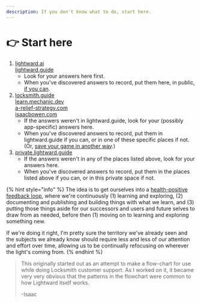 ```yaml
---
description: If you don't know what to do, start here.
---
```


# 👉 Start here

1. [lightward.ai](https://lightward.ai/)\
   [lightward.guide](context.md)
   * Look for your answers here first.
   * When you've discovered answers to record, put them here, in public, [if you can](publishing-erring-public.md).
2. [locksmith.guide](https://www.locksmith.guide/)\
   [learn.mechanic.dev](http://learn.mechanic.dev/)\
   [a-relief-strategy.com](https://app.gitbook.com/o/-MQtpp5Rwkn5U2ehp5j5/s/zku5Sd7NAWejfg0yA9A8/)\
   [isaacbowen.com](https://app.gitbook.com/o/-MQtpp5Rwkn5U2ehp5j5/s/LAkEXZiQJDxsC0OipdSQ/)
   * If the answers weren't in lightward.guide, look for your (possibly app-specific) answers here.
   * When you've discovered answers to record, put them in lightward.guide if you can, or in one of these specific places if not. (Or, [save your game in another way](the-product-game/).)
3. [private.lightward.guide](https://private.lightward.guide/)
   * If the answers weren't in any of the places listed above, look for your answers here.
   * When you've discovered answers to record, put them in the places listed above if you can, or in this private space if not.

{% hint style="info" %}
The idea is to get ourselves into a [health-positive feedback loop](priorities.md), where we're continuously (1) learning and exploring, (2) documenting and publishing and building things with what we learn, and (3) putting those things aside for our successors and users and future selves to draw from as needed, before then (1) moving on to learning and exploring something new.

If we're doing it right, I'm pretty sure the territory we've already seen and the subjects we already know should require less and less of our attention and effort over time, allowing us to be continually refocusing on wherever the light's coming from.
{% endhint %}

> This originally started out as an attempt to make a flow-chart for use while doing Locksmith customer support. As I worked on it, it became very very obvious that the patterns in the flowchart were common to how Lightward itself works.
>
> \-Isaac
